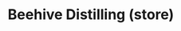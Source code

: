 ---
title: "Beehive Distilling (store)"
url: /south-salt-lake/beehive-distilling-store/
shop: alcohol
---